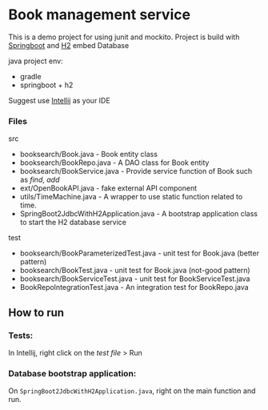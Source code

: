 # Book management service

This is a demo project for using junit and mockito.
Project is build with [Springboot](https://spring.io/projects/spring-boot) and [H2](https://stackabuse.com/integrating-h2-database-with-spring-boot/) embed Database

java project env:
- gradle
- springboot + h2

Suggest use [Intellij](https://www.jetbrains.com/idea/) as your IDE

### Files
src
- booksearch/Book.java - Book entity class
- booksearch/BookRepo.java - A DAO class for Book entity
- booksearch/BookService.java - Provide service function of Book such as *find*, *add*
- ext/OpenBookAPI.java - fake external API component
- utils/TimeMachine.java - A wrapper to use static function related to time.
- SpringBoot2JdbcWithH2Application.java - A bootstrap application class to start the H2 database service

test
- booksearch/BookParameterizedTest.java - unit test for Book.java (better pattern)
- booksearch/BookTest.java - unit test for Book.java (not-good pattern)
- booksearch/BookServiceTest.java - unit test for BookServiceTest.java
- BookRepoIntegrationTest.java - An integration test for BookRepo.java

## How to run

### Tests:

In Intellij, right click on the *test file* > Run

### Database bootstrap application:

On `SpringBoot2JdbcWithH2Application.java`, right on the main function and run.
